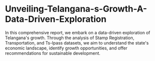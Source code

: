 # Unveiling-Telangana-s-Growth-A-Data-Driven-Exploration
 In this comprehensive report, we embark on a data-driven exploration of Telangana's growth. Through the analysis of Stamp Registration, Transportation, and Ts-Ipass datasets, we aim to understand the state's economic landscape, identify growth opportunities, and offer recommendations for sustainable development.
